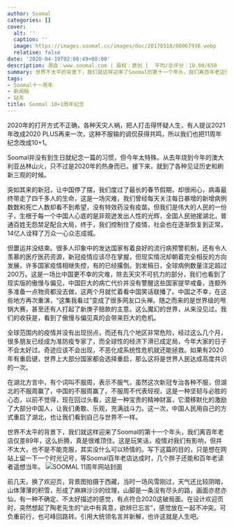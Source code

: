 ```yaml
---
author: Soomal
categories: []
cover:
  alt: ''
  caption: ''
  image: https://images.soomal.cc/images/doc/20170518/00067938.webp
  relative: false
date: '2020-04-19T02:08:49+08:00'
description: 源自：www.soomal.com | 版权：原创 |  平均/总评分：10.00/650
summary: 世界不太平的背景下，我们就这样迎来了Soomal的第十一个年头，我们离百年老店仅差89年，这么折腾，真是很难顶住。这是玩笑话，疫情对我们有影响，但并不太大，也不是不能克服，其实没什么可以矫情的
tags:
- Soomal十一周年
- 新闻稿
- 站务
title: Soomal 10+1周年纪念
---
```


2020年的打开方式不正确，各种天灾人祸，把人打击得怀疑人生，有人提议2021年改成2020 PLUS再来一次，这种不服输的调侃获得共鸣，所以我们也把11周年纪念改成10+1。

Soomal并没有到生日就纪念一篇的习惯，但今年太特殊。从去年烧到今年的澳大利亚丛林山火，只不过是2020年的热身而已。接下来，就到了各种见证历史和刷新三观的时候。

突如其来的新冠，让中国停了摆，我们度过了最长的春节假期，却很闹心，病毒最终带走了四千多人的生命，这是一场灾难，我们曾经每天关注每日暴增的新增病例数数和死亡人数却看不到希望，没有特效药没有疫苗。但我们是伟大的人民的一份子，生根于每一个中国人心底的是非观迸发出人性的光辉，全国人民驰援湖北，普通百姓无怨禁足配合大局，终于，我们控制住了疫情，社会也在逐渐恢复到正常，14亿人诠释了万众一心众志成城。

但噩运并没结束。很多人印象中的发达国家有着良好的流行病预警机制，还有令人羡慕的医疗医药资源，新冠疫情应该尽在掌握，但现实情况却朝着完全相反的方向发展，许多国家疫情相继失控，有的已经撂倒。到发稿日，全球病例数量注定超过200万。这是一场比中国更不幸的灾难，除去天灾不可抗力的部分，我们也看到了现实版的傲慢与偏见，中国巨大的病亡代价并没有警醒这些国家提早戒备，连额外多准备一点物资都没去做，这两个月就忙着看中国笑话联播了。中国之不幸，在这些地方再次重演，“这集我看过”变成了很多网友口头禅。随之而来的是世界级的甩锅大赛，甚至还有人打起了新庚子赔款的主意。这么魔幻的世界，从来没见过。我们的收获是，看到了傲慢与偏见真的会带来巨大的危机。

全球范围内的疫情并没有出现拐点，而还有几个地区非常危险，经过这么几个月，很多朋友已经成为准防疫专家了，而全球性的经济下滑已成定局，今年大家的日子不会太好过。奇迹应该不会出现，不恶化成系统性危机就还能拯救。如果有2020年有重启键，世界上大部分国家都会选择重启，那么这将是世界人民达成高度共识的一次。

在湖北方言中，有个词叫不服周，表示不服气，虽然这次新冠专治各种不服，但湖北的不服周赢了，中国的不服周赢了。不服周不代表轻视，这是一种坚韧与必胜的心态，以前不觉得，现在回过头看，这是一种宝贵的精神财富，它潜移默化的激励了大部分中国人，让我们勇敢、乐观，充满战斗力。这一次，中国人民用自己的方式重启了湖北，也让我们看到自己与世界不一样。

世界不太平的背景下，我们就这样迎来了Soomal的第十一个年头，我们离百年老店仅差89年，这么折腾，真是很难顶住。这是玩笑话，疫情对我们有影响，但并不太大，也不是不能克服，其实没什么可以矫情的。写下这篇的目的，只是想在网站上留一下一个时光记号，等Soomal百年老店达成时，几个胖子还能和百年老读者遥想当年。
![SOOMAL 11周年网站封面](https://images.soomal.cc/images/doc/20200419/00088367.webp)




前几天，换了欢迎页，背景图拍摄于西藏，当时一场风雪刚过，天气还比较阴暗，山体薄薄的积雪，形成了麻麻沙沙的纹理，山脚是一条没有尽头的路，画面亦悲亦仙，有一种不确定、不太好描述的感觉，有点符合2020这破局面。在设计欢迎页时，突然想起了陶老先生的“此中有真意，欲辨已忘言”，感觉放在一起不冲突。可负重前行，也可峰回路转。引用大统领名言并新解，也许这就是人生吧。
